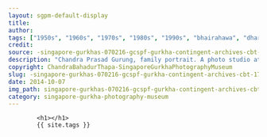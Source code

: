 ```yaml
---
layout: sgpm-default-display
title: 
author: 
tags: ["1950s", "1960s", "1970s", "1980s", "1990s", "bhairahawa", "dharan", "gurkhas", "kathmandu", "nepal", "pokhara", "singapore", "singapore gurkha archive", "singapore gurkha old photographs", "singapore gurkha photography museum", "singapore gurkhas"]
credit: 
source: -singapore-gurkhas-070216-gcspf-gurkha-contingent-archives-cbt-17
description: "Chandra Prasad Gurung, family portrait. A photo studio at Tai Seng. Date: Unknown."
copyright: ChandraBahadurThapa-SingaporeGurkhaPhotographyMuseum
slug: -singapore-gurkhas-070216-gcspf-gurkha-contingent-archives-cbt-17
date: 2014-10-07
img_path: singapore-gurkhas-070216-gcspf-gurkha-contingent-archives-cbt-17.jpg
category: singapore-gurkha-photography-museum
---
```

	 		

	 		<h1></h1>
	 		{{ site.tags }}
	 		
